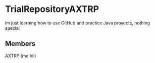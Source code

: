 # TrialRepositoryAXTRP
im just learning how to use GitHub and practice Java proyects, nothing special

## Members 
AXTRP (me lol)
